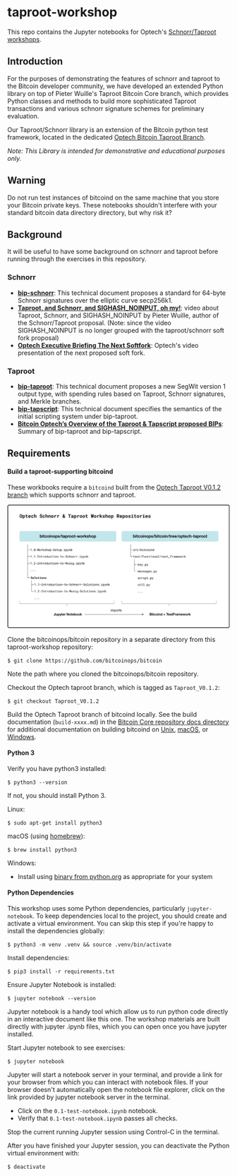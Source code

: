 # taproot-workshop

This repo contains the Jupyter notebooks for Optech's [Schnorr/Taproot
workshops](https://bitcoinops.org/workshops/#taproot-workshop).

## Introduction

For the purposes of demonstrating the features of schnorr and taproot to the
Bitcoin developer community, we have developed an extended Python library on
top of Pieter Wuille's Taproot Bitcoin Core branch, which provides Python
classes and methods to build more sophisticated Taproot transactions and
various schnorr signature schemes for preliminary evaluation.

Our Taproot/Schnorr library is an extension of the Bitcoin python test
framework, located in the dedicated [Optech Bitcoin Taproot
Branch](https://github.com/bitcoinops/bitcoin/releases/tag/Taproot_V0.1.2).

*Note: This Library is intended for demonstrative and educational purposes only.*

## Warning

Do not run test instances of bitcoind on the same machine that you store your
Bitcoin private keys. These notebooks shouldn't interfere with your
standard bitcoin data directory directory, but why risk it?

## Background

It will be useful to have some background on schnorr and taproot before running
through the exercises in this repository.

### Schnorr

- **[bip-schnorr](https://github.com/sipa/bips/blob/bip-schnorr/bip-schnorr.mediawiki)**:
  This technical document proposes a standard for 64-byte Schnorr signatures
  over the elliptic curve secp256k1.
- **[Taproot, and Schnorr, and SIGHASH_NOINPUT, oh
  my!](https://www.youtube.com/watch?v=YSUVRj8iznU)**: video
  about Taproot, Schnorr, and SIGHASH_NOINPUT by Pieter Wuille, author of the
  Schnorr/Taproot proposal. (Note: since the video SIGHASH_NOINPUT is no longer
  grouped with the taproot/schnorr soft fork proposal) 
- **[Optech Executive Briefing The Next
  Softfork](https://www.youtube.com/watch?v=fDJRy6K_3yo)**: Optech's video
  presentation of the next proposed soft fork.

### Taproot

- **[bip-taproot](https://github.com/sipa/bips/blob/bip-schnorr/bip-taproot.mediawiki)**:
  This technical document proposes a new SegWit version 1 output type, with spending rules based on Taproot, Schnorr signatures, and Merkle branches.
- **[bip-tapscript](https://github.com/sipa/bips/blob/bip-schnorr/bip-tapscript.mediawiki)**: This technical document specifies the semantics of the initial scripting system under bip-taproot.
- **[Bitcoin Optech’s Overview of the Taproot & Tapscript proposed BIPs](https://bitcoinops.org/en/newsletters/2019/05/14/#overview-of-the-taproot--tapscript-proposed-bips)**: Summary of bip-taproot and bip-tapscript.


## Requirements

#### Build a taproot-supporting bitcoind

These workbooks require a `bitcoind` built from the [Optech Taproot
V0.1.2 branch](https://github.com/bitcoinops/bitcoin/releases/tag/Taproot_V0.1.2) which
supports schnorr and taproot. 

![workshop_repositories](files/0-repositories-diagram.jpg)

Clone the bitcoinops/bitcoin repository in a separate directory from this
taproot-workshop repository:

```
$ git clone https://github.com/bitcoinops/bitcoin
```

Note the path where you cloned the bitcoinops/bitcoin repository.

Checkout the Optech taproot branch, which is tagged as `Taproot_V0.1.2`:

```
$ git checkout Taproot_V0.1.2
```

Build the Optech Taproot branch of bitcoind locally. See the build documentation
(`build-xxxx.md`) in the [Bitcoin Core repository docs
directory](https://github.com/bitcoin/bitcoin/tree/master/doc) for additional
documentation on building bitcoind on
[Unix](https://github.com/bitcoin/bitcoin/blob/master/doc/build-unix.md),
[macOS](https://github.com/bitcoin/bitcoin/blob/master/doc/build-osx.md), or
[Windows](https://github.com/bitcoin/bitcoin/blob/master/doc/build-windows.md).

#### Python 3

Verify you have python3 installed:

```
$ python3 --version
```

If not, you should install Python 3.

Linux:

```
$ sudo apt-get install python3
```

macOS (using [homebrew](https://brew.sh/)):

```
$ brew install python3
```

Windows:

- Install using [binary from
  python.org](https://www.python.org/downloads/windows/) as appropriate for
  your system

#### Python Dependencies

This workshop uses some Python dependencies, particularly `jupyter-notebook`. To
keep dependencies local to the project, you should create and activate a
virtual environment. You can skip this step if you're happy to install the
dependencies globally:

```
$ python3 -m venv .venv && source .venv/bin/activate
```

Install dependencies:

```
$ pip3 install -r requirements.txt
```

Ensure Jupyter Notebook is installed:

```
$ jupyter notebook --version
```

Jupyter notebook is a handy tool which allow us to run python code directly in
an interactive document like this one. The workshop materials are built
directly with jupyter .ipynb files, which you can open once you have jupyter
installed.

Start Jupyter notebook to see exercises:

```
$ jupyter notebook
```

Jupyter will start a notebook server in your terminal, and provide a link for
your browser from which you can interact with notebook files. If your browser
doesn't automatically open the notebook file explorer, click on the link
provided by jupyter notebook server in the terminal.

- Click on the `0.1-test-notebook.ipynb` notebook.
- Verify that `0.1-test-notebook.ipynb` passes all checks.

Stop the current running Jupyter session using Control-C in the terminal.

After you have finished your Jupyter session, you can deactivate the Python
virtual environment with:

```
$ deactivate
```
